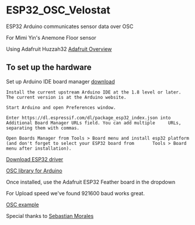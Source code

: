 # ESP32_OSC_Velostat
ESP32 Arduino communicates sensor data over OSC 

For Mimi Yin's Anemone Floor sensor 

Using Adafruit Huzzah32 [Adafruit Overview](https://learn.adafruit.com/adafruit-huzzah32-esp32-feather/overview)

## To set up the hardware

Set up Arduino IDE board manager [download](https://github.com/espressif/arduino-esp32/blob/master/docs/arduino-ide/boards_manager.md)

    Install the current upstream Arduino IDE at the 1.8 level or later. The current version is at the Arduino website.
    
    Start Arduino and open Preferences window.
    
    Enter https://dl.espressif.com/dl/package_esp32_index.json into Additional Board Manager URLs field. You can add multiple     URLs, separating them with commas.
    
    Open Boards Manager from Tools > Board menu and install esp32 platform (and don't forget to select your ESP32 board from       Tools > Board menu after installation).
          

[Download ESP32 driver](https://www.silabs.com/products/development-tools/software/usb-to-uart-bridge-vcp-drivers)

[OSC library for Arduino](https://github.com/tambien/oscuino)

Once installed, use the Adafruit ESP32 Feather board in the dropdown

For Upload speed we've found 921600 baud works great.

[OSC example](https://github.com/lwoodbury/Huzzah32OSC)


Special thanks to [Sebastian Morales](https://github.com/sebmorales/ESP32_OSC_Sensors)
